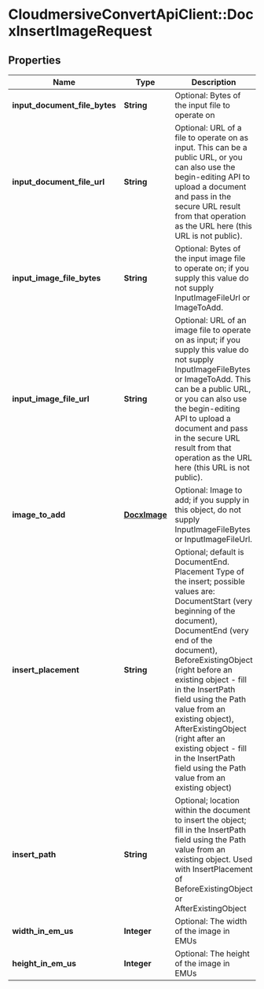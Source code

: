 # CloudmersiveConvertApiClient::DocxInsertImageRequest

## Properties
Name | Type | Description | Notes
------------ | ------------- | ------------- | -------------
**input_document_file_bytes** | **String** | Optional: Bytes of the input file to operate on | [optional] 
**input_document_file_url** | **String** | Optional: URL of a file to operate on as input.  This can be a public URL, or you can also use the begin-editing API to upload a document and pass in the secure URL result from that operation as the URL here (this URL is not public). | [optional] 
**input_image_file_bytes** | **String** | Optional: Bytes of the input image file to operate on; if you supply this value do not supply InputImageFileUrl or ImageToAdd. | [optional] 
**input_image_file_url** | **String** | Optional: URL of an image file to operate on as input; if you supply this value do not supply InputImageFileBytes or ImageToAdd.  This can be a public URL, or you can also use the begin-editing API to upload a document and pass in the secure URL result from that operation as the URL here (this URL is not public). | [optional] 
**image_to_add** | [**DocxImage**](DocxImage.md) | Optional: Image to add; if you supply in this object, do not supply InputImageFileBytes or InputImageFileUrl. | [optional] 
**insert_placement** | **String** | Optional; default is DocumentEnd.  Placement Type of the insert; possible values are: DocumentStart (very beginning of the document), DocumentEnd (very end of the document), BeforeExistingObject (right before an existing object - fill in the InsertPath field using the Path value from an existing object), AfterExistingObject (right after an existing object - fill in the InsertPath field using the Path value from an existing object) | [optional] 
**insert_path** | **String** | Optional; location within the document to insert the object; fill in the InsertPath field using the Path value from an existing object.  Used with InsertPlacement of BeforeExistingObject or AfterExistingObject | [optional] 
**width_in_em_us** | **Integer** | Optional: The width of the image in EMUs | [optional] 
**height_in_em_us** | **Integer** | Optional: The height of the image in EMUs | [optional] 


